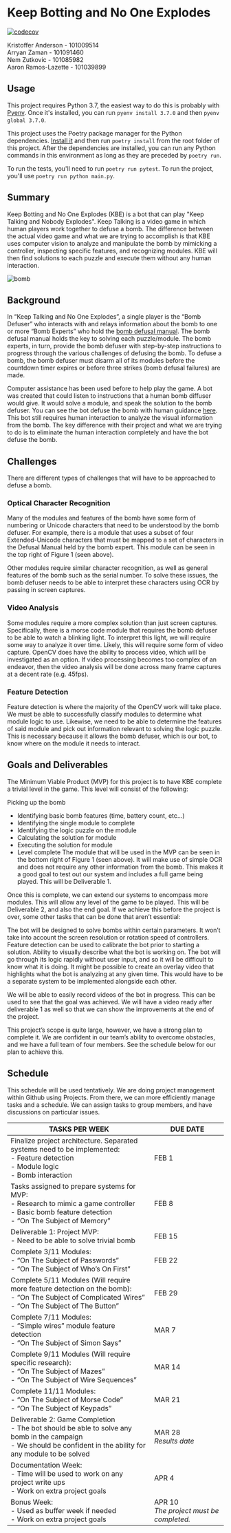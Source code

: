 # Keep Botting and No One Explodes
[![codecov](https://codecov.io/gh/AngelOnFira/keep-botting-and-no-one-explodes/branch/master/graph/badge.svg?token=HLX1iYCMof)](https://codecov.io/gh/AngelOnFira/keep-botting-and-no-one-explodes)

Kristoffer Anderson - 101009514  
Arryan Zaman - 101091460  
Nem Zutkovic - 101085982  
Aaron Ramos-Lazette - 101039899  

## Usage

This project requires Python 3.7, the easiest way to do this is probably with [Pyenv](https://github.com/pyenv/pyenv). Once it's installed, you can run `pyenv install 3.7.0` and then `pyenv global 3.7.0`.

This project uses the Poetry package manager for the Python dependencies. [Install it](https://github.com/python-poetry/poetry) and then run `poetry install` from the root folder of this project. After the dependencies are installed, you can run any Python commands in this environment as long as they are preceded by `poetry run`.

To run the tests, you'll need to run `poetry run pytest`. To run the project, you'll use `poetry run python main.py`.

## Summary

Keep Botting and No One Explodes (KBE) is a bot that can play "Keep Talking and Nobody Explodes". Keep Talking is a video game in which human players work together to defuse a bomb. The difference between the actual video game and what we are trying to accomplish is that KBE uses computer vision to analyze and manipulate the bomb by mimicking a controller, inspecting specific features, and recognizing modules. KBE will then find solutions to each puzzle and execute them without any human interaction.

![bomb](images/bomb-front.jpg)

## Background

In “Keep Talking and No One Explodes”, a single player is the “Bomb Defuser” who interacts with and relays information about the bomb to one or more “Bomb Experts” who hold the [bomb defusal manual](http://www.bombmanual.com/web/index.html). The bomb defusal manual holds the key to solving each puzzle/module. The bomb experts, in turn, provide the bomb defuser with step-by-step instructions to progress through the various challenges of defusing the bomb. To defuse a bomb, the bomb defuser must disarm all of its modules before the countdown timer expires or before three strikes (bomb defusal failures) are made.

Computer assistance has been used before to help play the game. A bot was created that could listen to instructions that a human bomb diffuser would give. It would solve a module, and speak the solution to the bomb defuser. You can see the bot defuse the bomb with human guidance [here](https://www.youtube.com/watch?v=psiyI6jVpKI). This bot still requires human interaction to analyze the visual information from the bomb. The key difference with their project and what we are trying to do is to eliminate the human interaction completely and have the bot defuse the bomb.

## Challenges

There are different types of challenges that will have to be approached to defuse a bomb.

### Optical Character Recognition

Many of the modules and features of the bomb have some form of numbering or Unicode characters that need to be understood by the bomb defuser. For example, there is a module that uses a subset of four Extended-Unicode characters that must be mapped to a set of characters in the Defusal Manual held by the bomb expert. This module can be seen in the top right of Figure 1 (seen above).

Other modules require similar character recognition, as well as general features of the bomb such as the serial number. To solve these issues, the bomb defuser needs to be able to interpret these characters using OCR by passing in screen captures.

### Video Analysis

Some modules require a more complex solution than just screen captures. Specifically, there is a morse code module that requires the bomb defuser to be able to watch a blinking light. To interpret this light, we will require some way to analyze it over time. Likely, this will require some form of video capture. OpenCV does have the ability to process video, which will be investigated as an option. If video processing becomes too complex of an endeavor, then the video analysis will be done across many frame captures at a decent rate (e.g. 45fps).

### Feature Detection

Feature detection is where the majority of the OpenCV work will take place. We must be able to successfully classify modules to determine what module logic to use. Likewise, we need to be able to determine the features of said module and pick out information relevant to solving the logic puzzle. This is necessary because it allows the bomb defuser, which is our bot, to know where on the module it needs to interact.

## Goals and Deliverables
The Minimum Viable Product (MVP) for this project is to have KBE complete a trivial level in the game. This level will consist of the following:

Picking up the bomb
* Identifying basic bomb features (time, battery count, etc…)
* Identifying the single module to complete
* Identifying the logic puzzle on the module
* Calculating the solution for module
* Executing the solution for module
* Level complete
The module that will be used in the MVP can be seen in the bottom right of Figure 1 (seen above). It will make use of simple OCR and does not require any other information from the bomb. This makes it a good goal to test out our system and includes a full game being played. This will be Deliverable 1.

Once this is complete, we can extend our systems to encompass more modules. This will allow any level of the game to be played. This will be Deliverable 2, and also the end goal. If we achieve this before the project is over, some other tasks that can be done that aren’t essential:

The bot will be designed to solve bombs within certain parameters. It won’t take into account the screen resolution or rotation speed of controllers. Feature detection can be used to calibrate the bot prior to starting a solution.
Ability to visually describe what the bot is working on. The bot will go through its logic rapidly without user input, and so it will be difficult to know what it is doing. It might be possible to create an overlay video that highlights what the bot is analyzing at any given time. This would have to be a separate system to be implemented alongside each other.

We will be able to easily record videos of the bot in progress. This can be used to see that the goal was achieved. We will have a video ready after deliverable 1 as well so that we can show the improvements at the end of the project.

This project’s scope is quite large, however, we have a strong plan to complete it. We are confident in our team’s ability to overcome obstacles, and we have a full team of four members. See the schedule below for our plan to achieve this.

## Schedule
This schedule will be used tentatively. We are doing project management within Github using Projects. From there, we can more efficiently manage tasks and a schedule. We can assign tasks to group members, and have discussions on particular issues.

| TASKS PER WEEK                                                          | DUE DATE  |
| ------------------------------------------------------------------------| ---------|
| Finalize project architecture. Separated systems need to be implemented:<br> - Feature detection<br> - Module logic<br> - Bomb interaction | FEB 1
| Tasks assigned to prepare systems for MVP:<br> - Research to mimic a game controller<br> - Basic bomb feature detection<br> - “On The Subject of Memory” | FEB 8
| Deliverable 1: Project MVP:<br> - Need to be able to solve trivial bomb | FEB 15
| Complete 3/11 Modules:<br> - “On The Subject of Passwords”<br> - “On The Subject of Who’s On First” | FEB 22
| Complete 5/11 Modules (Will require more feature detection on the bomb):<br> - “On The Subject of Complicated Wires”<br> - “On The Subject of The Button” | FEB 29
| Complete 7/11 Modules:<br> - “Simple wires” module feature detection<br> - “On The Subject of Simon Says” |  MAR 7
| Complete 9/11 Modules (Will require specific research):<br> - “On The Subject of Mazes”<br> - “On The Subject of Wire Sequences” | MAR 14
| Complete 11/11 Modules:<br> - “On The Subject of Morse Code”<br> - “On The Subject of Keypads” | MAR 21
| Deliverable 2: Game Completion<br> - The bot should be able to solve any bomb in the campaign<br> - We should be confident in the ability for any module to be solved | MAR 28<br> <em>Results date</em>
| Documentation Week:<br> - Time will be used to work on any project write ups<br> - Work on extra project goals | APR 4
| Bonus Week:<br> - Used as buffer week if needed<br> - Work on extra project goals | APR 10<br> <em>The project must be completed.</em>
